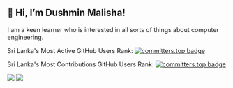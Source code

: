 ## 👋 Hi, I’m Dushmin Malisha!

I am a keen learner who is interested in all sorts of things about computer engineering.
<!---
Malisha4065/Malisha4065 is a ✨ special ✨ repository because its `README.md` (this file) appears on your GitHub profile.
You can click the Preview link to take a look at your changes.
--->
Sri Lanka's Most Active GitHub Users Rank: [![committers.top badge](https://user-badge.committers.top/sri_lanka/Malisha4065.svg)](https://user-badge.committers.top/sri_lanka/Malisha4065)

Sri Lanka's Most Contributions GitHub Users Rank: [![committers.top badge](https://user-badge.committers.top/sri_lanka_public/Malisha4065.svg)](https://user-badge.committers.top/sri_lanka_public/Malisha4065)

![](http://github-profile-summary-cards.vercel.app/api/cards/most-commit-language?username=Malisha4065&theme=default)
![](https://komarev.com/ghpvc/?username=Malisha4065)
